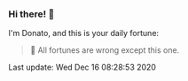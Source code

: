 ### Hi there! 👋 

I'm Donato, and this is your daily fortune:

> 🥠 All fortunes are wrong except this one.

Last update: Wed Dec 16 08:28:53 2020